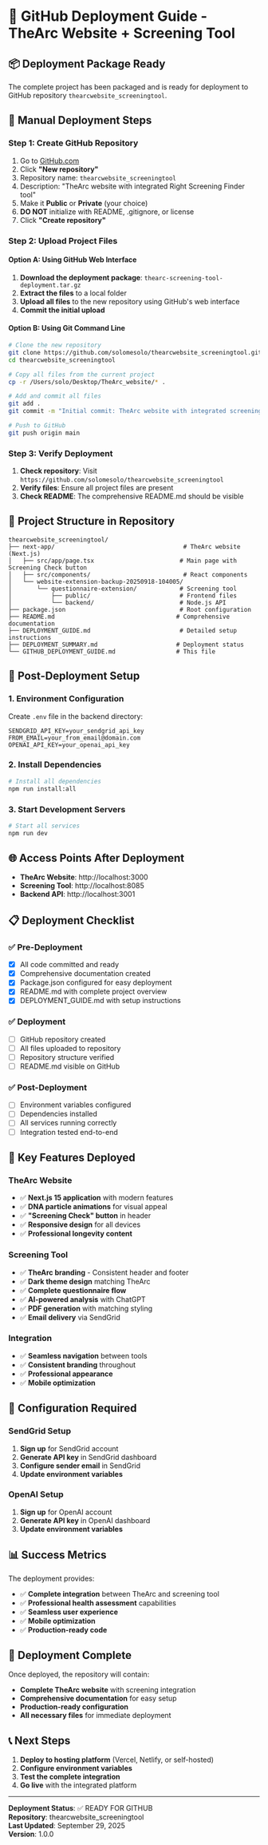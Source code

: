 # 🚀 GitHub Deployment Guide - TheArc Website + Screening Tool

## 📦 Deployment Package Ready

The complete project has been packaged and is ready for deployment to GitHub repository `thearcwebsite_screeningtool`.

## 🔧 Manual Deployment Steps

### Step 1: Create GitHub Repository
1. Go to [GitHub.com](https://github.com)
2. Click **"New repository"**
3. Repository name: `thearcwebsite_screeningtool`
4. Description: "TheArc website with integrated Right Screening Finder tool"
5. Make it **Public** or **Private** (your choice)
6. **DO NOT** initialize with README, .gitignore, or license
7. Click **"Create repository"**

### Step 2: Upload Project Files

#### Option A: Using GitHub Web Interface
1. **Download the deployment package**: `thearc-screening-tool-deployment.tar.gz`
2. **Extract the files** to a local folder
3. **Upload all files** to the new repository using GitHub's web interface
4. **Commit the initial upload**

#### Option B: Using Git Command Line
```bash
# Clone the new repository
git clone https://github.com/solomesolo/thearcwebsite_screeningtool.git
cd thearcwebsite_screeningtool

# Copy all files from the current project
cp -r /Users/solo/Desktop/TheArc_website/* .

# Add and commit all files
git add .
git commit -m "Initial commit: TheArc website with integrated screening tool"

# Push to GitHub
git push origin main
```

### Step 3: Verify Deployment
1. **Check repository**: Visit `https://github.com/solomesolo/thearcwebsite_screeningtool`
2. **Verify files**: Ensure all project files are present
3. **Check README**: The comprehensive README.md should be visible

## 📁 Project Structure in Repository

```
thearcwebsite_screeningtool/
├── next-app/                                    # TheArc website (Next.js)
│   ├── src/app/page.tsx                        # Main page with Screening Check button
│   ├── src/components/                          # React components
│   └── website-extension-backup-20250918-104005/
│       └── questionnaire-extension/            # Screening tool
│           ├── public/                         # Frontend files
│           └── backend/                        # Node.js API
├── package.json                                # Root configuration
├── README.md                                  # Comprehensive documentation
├── DEPLOYMENT_GUIDE.md                         # Detailed setup instructions
├── DEPLOYMENT_SUMMARY.md                      # Deployment status
└── GITHUB_DEPLOYMENT_GUIDE.md                 # This file
```

## 🚀 Post-Deployment Setup

### 1. Environment Configuration
Create `.env` file in the backend directory:
```env
SENDGRID_API_KEY=your_sendgrid_api_key
FROM_EMAIL=your_from_email@domain.com
OPENAI_API_KEY=your_openai_api_key
```

### 2. Install Dependencies
```bash
# Install all dependencies
npm run install:all
```

### 3. Start Development Servers
```bash
# Start all services
npm run dev
```

## 🌐 Access Points After Deployment

- **TheArc Website**: http://localhost:3000
- **Screening Tool**: http://localhost:8085
- **Backend API**: http://localhost:3001

## 📋 Deployment Checklist

### ✅ Pre-Deployment
- [x] All code committed and ready
- [x] Comprehensive documentation created
- [x] Package.json configured for easy deployment
- [x] README.md with complete project overview
- [x] DEPLOYMENT_GUIDE.md with setup instructions

### ✅ Deployment
- [ ] GitHub repository created
- [ ] All files uploaded to repository
- [ ] Repository structure verified
- [ ] README.md visible on GitHub

### ✅ Post-Deployment
- [ ] Environment variables configured
- [ ] Dependencies installed
- [ ] All services running correctly
- [ ] Integration tested end-to-end

## 🎯 Key Features Deployed

### TheArc Website
- ✅ **Next.js 15 application** with modern features
- ✅ **DNA particle animations** for visual appeal
- ✅ **"Screening Check" button** in header
- ✅ **Responsive design** for all devices
- ✅ **Professional longevity content**

### Screening Tool
- ✅ **TheArc branding** - Consistent header and footer
- ✅ **Dark theme design** matching TheArc
- ✅ **Complete questionnaire flow**
- ✅ **AI-powered analysis** with ChatGPT
- ✅ **PDF generation** with matching styling
- ✅ **Email delivery** via SendGrid

### Integration
- ✅ **Seamless navigation** between tools
- ✅ **Consistent branding** throughout
- ✅ **Professional appearance**
- ✅ **Mobile optimization**

## 🔧 Configuration Required

### SendGrid Setup
1. **Sign up** for SendGrid account
2. **Generate API key** in SendGrid dashboard
3. **Configure sender email** in SendGrid
4. **Update environment variables**

### OpenAI Setup
1. **Sign up** for OpenAI account
2. **Generate API key** in OpenAI dashboard
3. **Update environment variables**

## 📊 Success Metrics

The deployment provides:
- ✅ **Complete integration** between TheArc and screening tool
- ✅ **Professional health assessment** capabilities
- ✅ **Seamless user experience**
- ✅ **Mobile optimization**
- ✅ **Production-ready code**

## 🎉 Deployment Complete

Once deployed, the repository will contain:
- **Complete TheArc website** with screening integration
- **Comprehensive documentation** for easy setup
- **Production-ready configuration**
- **All necessary files** for immediate deployment

## 📞 Next Steps

1. **Deploy to hosting platform** (Vercel, Netlify, or self-hosted)
2. **Configure environment variables**
3. **Test the complete integration**
4. **Go live** with the integrated platform

---

**Deployment Status**: ✅ READY FOR GITHUB  
**Repository**: thearcwebsite_screeningtool  
**Last Updated**: September 29, 2025  
**Version**: 1.0.0

